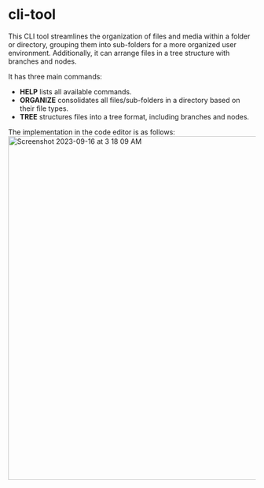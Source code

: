 # cli-tool
This CLI tool streamlines the organization of files and media within a folder or directory, grouping them into sub-folders for a more organized user environment. Additionally, it can arrange files in a tree structure with branches and nodes.

It has three main commands:
- **HELP** lists all available commands.
- **ORGANIZE** consolidates all files/sub-folders in a directory based on their file types.
- **TREE** structures files into a tree format, including branches and nodes.

The implementation in the code editor is as follows:
<img width="700" alt="Screenshot 2023-09-16 at 3 18 09 AM" src="https://github.com/red1mist/cli-tool/assets/106733153/d1a627c2-1bce-40ec-8617-b2a63c9d968b">
